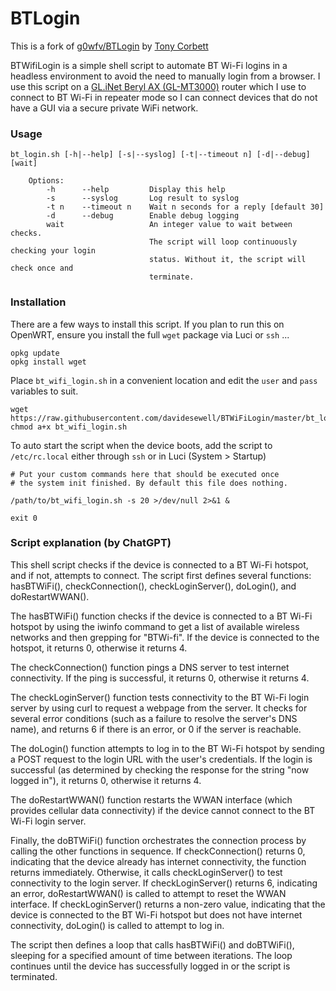 # BTLogin

This is a fork of [g0wfv/BTLogin](https://github.com/g0wfv/BTLogin) by [Tony Corbett](https://github.com/g0wfv)

BTWifiLogin is a simple shell script to automate BT Wi-Fi logins in a headless environment to avoid the need to manually login from a browser. I use this script on a [GL.iNet Beryl AX (GL-MT3000)](https://www.gl-inet.com/products/gl-mt3000/) router which I use to connect to BT Wi-Fi in repeater mode so I can connect devices that do not have a GUI via a secure private WiFi network.

### Usage

````
bt_login.sh [-h|--help] [-s|--syslog] [-t|--timeout n] [-d|--debug] [wait]

    Options:
        -h      --help         Display this help
        -s      --syslog       Log result to syslog
        -t n    --timeout n    Wait n seconds for a reply [default 30]
        -d      --debug        Enable debug logging
        wait                   An integer value to wait between checks.
                               The script will loop continuously checking your login
                               status. Without it, the script will check once and
                               terminate.
````

### Installation

There are a few ways to install this script.  If you plan to run this on OpenWRT, ensure you install the full `wget` package via Luci or `ssh` ...

````
opkg update
opkg install wget
````

Place `bt_wifi_login.sh` in a convenient location and edit the `user` and `pass` variables to suit.

````
wget https://raw.githubusercontent.com/davidesewell/BTWiFiLogin/master/bt_login.sh
chmod a+x bt_wifi_login.sh
````

To auto start the script when the device boots, add the script to `/etc/rc.local` either through `ssh` or in Luci (System > Startup)

````
# Put your custom commands here that should be executed once
# the system init finished. By default this file does nothing.

/path/to/bt_wifi_login.sh -s 20 >/dev/null 2>&1 &

exit 0
````

### Script explanation (by ChatGPT)
This shell script checks if the device is connected to a BT Wi-Fi hotspot, and if not, attempts to connect. The script first defines several functions: hasBTWiFi(), checkConnection(), checkLoginServer(), doLogin(), and doRestartWWAN().

The hasBTWiFi() function checks if the device is connected to a BT Wi-Fi hotspot by using the iwinfo command to get a list of available wireless networks and then grepping for "BTWi-fi". If the device is connected to the hotspot, it returns 0, otherwise it returns 4.

The checkConnection() function pings a DNS server to test internet connectivity. If the ping is successful, it returns 0, otherwise it returns 4.

The checkLoginServer() function tests connectivity to the BT Wi-Fi login server by using curl to request a webpage from the server. It checks for several error conditions (such as a failure to resolve the server's DNS name), and returns 6 if there is an error, or 0 if the server is reachable.

The doLogin() function attempts to log in to the BT Wi-Fi hotspot by sending a POST request to the login URL with the user's credentials. If the login is successful (as determined by checking the response for the string "now logged in"), it returns 0, otherwise it returns 4.

The doRestartWWAN() function restarts the WWAN interface (which provides cellular data connectivity) if the device cannot connect to the BT Wi-Fi login server.

Finally, the doBTWiFi() function orchestrates the connection process by calling the other functions in sequence. If checkConnection() returns 0, indicating that the device already has internet connectivity, the function returns immediately. Otherwise, it calls checkLoginServer() to test connectivity to the login server. If checkLoginServer() returns 6, indicating an error, doRestartWWAN() is called to attempt to reset the WWAN interface. If checkLoginServer() returns a non-zero value, indicating that the device is connected to the BT Wi-Fi hotspot but does not have internet connectivity, doLogin() is called to attempt to log in.

The script then defines a loop that calls hasBTWiFi() and doBTWiFi(), sleeping for a specified amount of time between iterations. The loop continues until the device has successfully logged in or the script is terminated.

